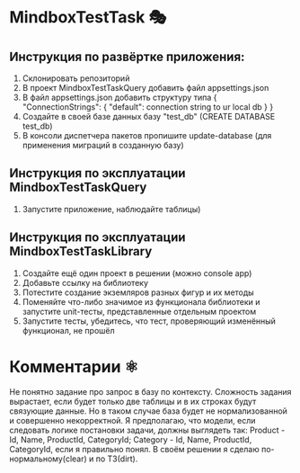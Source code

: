 # MindboxTestTask 🎭

## Инструкция по развёртке приложения:
1) Склонировать репозиторий
2) В проект MindboxTestTaskQuery добавить файл appsettings.json
3) В файл appsettings.json добавить структуру типа
{
  "ConnectionStrings": {
    "default": connection string to ur local db
  }
}
4) Создайте в своей базе данных базу "test_db" (CREATE DATABASE test_db)
5) В консоли диспетчера пакетов пропишите update-database  (для применения миграций в созданную базу) 

## Инструкция по эксплуатации MindboxTestTaskQuery
1) Запустите приложение, наблюдайте таблицы)

## Инструкция по эксплуатации MindboxTestTaskLibrary
1) Создайте ещё один проект в решении (можно console app)
2) Добавьте ссылку на библиотеку
3) Потестите создание экземляров разных фигур и их методы
4) Поменяйте что-либо значимое из функционала библиотеки и запустите unit-тесты, представленные отдельным проектом
5) Запустите тесты, убедитесь, что тест, проверяющий изменённый функционал, не прошёл

# Комментарии ⚛️

Не понятно задание про запрос в базу по контексту.
Сложность задания вырастает, если будет только две таблицы и в их строках будут связующие данные.
Но в таком случае база будет не нормализованной и совершенно некорректной.
Я предполагаю, что модели, если следовать логике постановки задачи, должны выглядеть так:
Product - Id, Name, ProductId, CategoryId;   Category - Id, Name, ProductId, CategoryId, если я правильно понял.
В своём решении я сделаю по-нормальному(clear) и по ТЗ(dirt).
